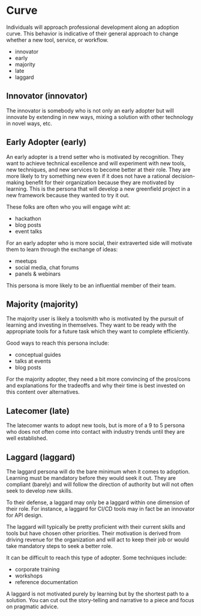 
# Curve

Individuals will approach professional development along an adoption curve. This behavior is indicative of their general approach to change whether a new tool, service, or workflow.

- innovator
- early
- majority
- late
- laggard

## Innovator (innovator)

The innovator is somebody who is not only an early adopter but will innovate by extending in new ways, mixing a solution with other technology in novel ways, etc.

## Early Adopter (early)

An early adopter is a trend setter who is motivated by recognition. They want to achieve technical excellence and will experiment with new tools, new techniques, and new services to become better at their role. They are more likely to try something new even if it does not have a rational decision-making benefit for their organization because they are motivated by learning. This is the persona that will develop a new greenfield project in a new framework because they wanted to try it out.

These folks are often who you will engage wiht at:
- hackathon
- blog posts
- event talks

For an early adopter who is more social, their extraverted side will motivate them to learn through the exchange of ideas:

- meetups
- social media, chat forums
- panels & webinars

This persona is more likely to be an influential member of their team.

## Majority (majority)

The majority user is likely a toolsmith who is motivated by the pursuit of learning and investing in themselves. They want to be ready with the appropriate tools for a future task which they want to complete efficiently.

Good ways to reach this persona include:

- conceptual guides
- talks at events
- blog posts

For the majority adopter, they need a bit more convincing of the pros/cons and explanations for the tradeoffs and why their time is best invested on this content over alternatives.

## Latecomer (late)

The latecomer wants to adopt new tools, but is more of a 9 to 5 persona who does not often come into contact with industry trends until they are well established.


## Laggard (laggard)

The laggard persona will do the bare minimum when it comes to adoption. Learning must be mandatory before they would seek it out. They are compliant (barely) and will follow the direction of authority but will not often seek to develop new skills.

To their defense, a laggard may only be a laggard within one dimension of their role. For instance, a laggard for CI/CD tools may in fact be an innovator for API design.

The laggard will typically be pretty proficient with their current skills and tools but have chosen other priorities. Their motivation is derived from driving revenue for the organization and will act to keep their job or would take mandatory steps to seek a better role.

It can be difficult to reach this type of adopter. Some techniques include:

- corporate training
- workshops
- reference documentation

A laggard is not motivated purely by learning but by the shortest path to a solution. You can cut out the story-telling and narrative to a piece and focus on pragmatic advice.


